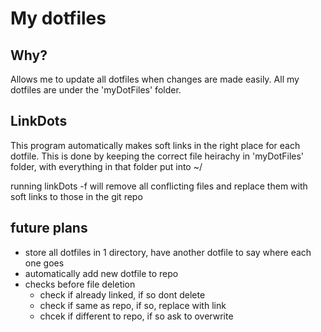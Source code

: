 # My dotfiles

## Why?
Allows me to update all dotfiles when changes are made easily. All my dotfiles
are under the 'myDotFiles' folder.

## LinkDots
This program automatically makes soft links in the right place for each dotfile.
This is done by keeping the correct file heirachy in 'myDotFiles' folder, with
everything in that folder put into ~/

running linkDots -f will remove all conflicting files and replace them with soft 
links to those in the git repo

## future plans
- store all dotfiles in 1 directory, have another dotfile to say where each one goes
- automatically add new dotfile to repo 
- checks before file deletion
	- check if already linked, if so dont delete
	- check if same as repo, if so, replace with link
	- chcek if different to repo, if so ask to overwrite
 


